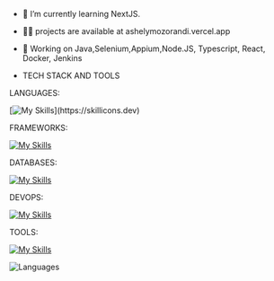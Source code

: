 - 🌱 I’m currently learning NextJS.

- 👨‍💻 projects are available at ashelymozorandi.vercel.app
 
- 💬 Working on Java,Selenium,Appium,Node.JS, Typescript, React, Docker, Jenkins


- TECH STACK AND TOOLS
  
LANGUAGES:

 [![My Skills](https://skillicons.dev/icons?i=java,python,ts,js,html,css,)](https://skillicons.dev)

 
FRAMEWORKS:

  [![My Skills](https://skillicons.dev/icons?i=next,react,prisma,express,bootstrap,thaiwind,junit,jest,cypress&perline=7)](https://skillicons.dev)

DATABASES: 

 
 [![My Skills](https://skillicons.dev/icons?i=mongodb,postgresql,mysql,redis)](https://skillicons.dev)

DEVOPS:

 [![My Skills](https://skillicons.dev/icons?i=docker,jenkins)](https://skillicons.dev)

TOOLS:

 
 [![My Skills](https://skillicons.dev/icons?i=git,github,vscode,idea,postman,babel,selenium,firebase,stackoverflow,linux,ubuntu,bash)](https://skillicons.dev)
 

  ![Languages](https://github-readme-stats.vercel.app/api/top-langs/?username=Atmozo)

<!---
Atmozo/Atmozo is a ✨ special ✨ repository because its `README.md` (this file) appears on your GitHub profile.
You can click the Preview link to take a look at your changes.
--->
